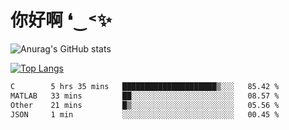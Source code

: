 # 你好啊 ❛‿˂✨

![Anurag's GitHub stats](https://github-readme-stats.vercel.app/api?username=ZombieFly&count_private=true&show_icons=true)

[![Top Langs](https://github-readme-stats.vercel.app/api/top-langs/?username=ZombieFly&layout=compact&count_private=true&hide=Ruby,makefile)](https://github.com/anuraghazra/github-readme-stats)

<!--START_SECTION:waka-->

```txt
C        5 hrs 35 mins   █████████████████████▒░░░   85.42 %
MATLAB   33 mins         ██░░░░░░░░░░░░░░░░░░░░░░░   08.57 %
Other    21 mins         █▒░░░░░░░░░░░░░░░░░░░░░░░   05.56 %
JSON     1 min           ░░░░░░░░░░░░░░░░░░░░░░░░░   00.45 %
```

<!--END_SECTION:waka-->
